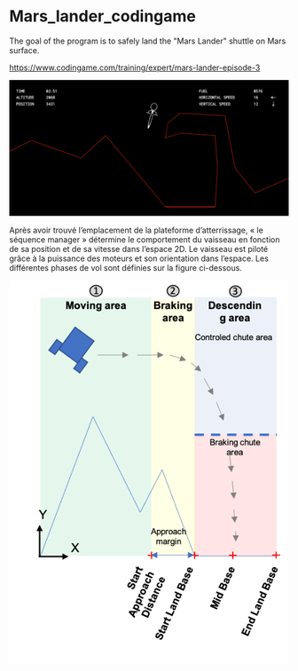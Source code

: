 # Mars_lander_codingame
The goal of the program is to safely land the "Mars Lander" shuttle on Mars surface.

https://www.codingame.com/training/expert/mars-lander-episode-3

<div align="center">
    <img src="images/Mars_lander.png" alt="Mars_lander-img">
</div>

Après avoir trouvé l’emplacement de la plateforme d’atterrissage, « le séquence manager » détermine le comportement du vaisseau en fonction de sa position et de sa vitesse dans l’espace 2D.
Le vaisseau est piloté grâce à la puissance des moteurs et son orientation dans l’espace. Les différentes phases de vol sont définies sur la figure ci-dessous.

<div align="center">
    <img src="images/Mars_lander_level_2.png" alt="Mars_lander_2_img">
</div>
